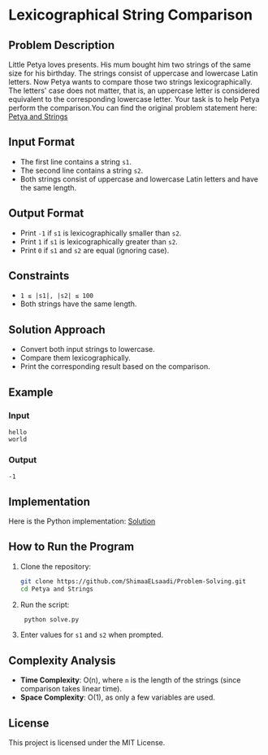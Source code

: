 # Lexicographical String Comparison

## Problem Description
Little Petya loves presents. His mum bought him two strings of the same size for his birthday. The strings consist of uppercase and lowercase Latin letters. Now Petya wants to compare those two strings lexicographically. The letters' case does not matter, that is, an uppercase letter is considered equivalent to the corresponding lowercase letter. Your task is to help Petya perform the comparison.You can find the original problem statement here: [Petya and Strings](https://codeforces.com/contest/112/problem/A)

## Input Format
- The first line contains a string `s1`.
- The second line contains a string `s2`.
- Both strings consist of uppercase and lowercase Latin letters and have the same length.

## Output Format
- Print `-1` if `s1` is lexicographically smaller than `s2`.
- Print `1` if `s1` is lexicographically greater than `s2`.
- Print `0` if `s1` and `s2` are equal (ignoring case).

## Constraints
- `1 ≤ |s1|, |s2| ≤ 100`
- Both strings have the same length.

## Solution Approach
- Convert both input strings to lowercase.
- Compare them lexicographically.
- Print the corresponding result based on the comparison.

## Example
### Input
```
hello
world
```
### Output
```
-1
```

## Implementation
Here is the Python implementation:
     [Solution](./solve.py)
## How to Run the Program
1. Clone the repository:
   ```sh
   git clone https://github.com/ShimaaELsaadi/Problem-Solving.git
   cd Petya and Strings
   ```
2. Run the script:
   ```sh
    python solve.py
   ```
3. Enter values for `s1` and `s2` when prompted.
## Complexity Analysis
- **Time Complexity**: O(n), where `n` is the length of the strings (since comparison takes linear time).
- **Space Complexity**: O(1), as only a few variables are used.

## License
 This project is licensed under the MIT License.

